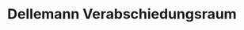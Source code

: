 ---
title: "Dellemann Verabschiedungsraum"
url: /landeck/dellemann-verabschiedungsraum/
shop: Bestattungen
---